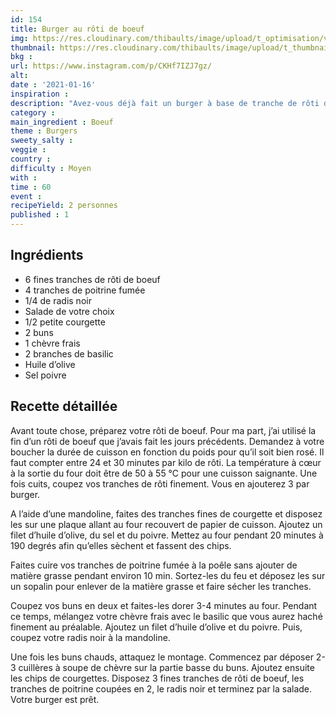 ```yaml
---
id: 154
title: Burger au rôti de boeuf
img: https://res.cloudinary.com/thibaults/image/upload/t_optimisation/v1610825307/Recipes/20210106_burger_roti_boeuf.jpg
thumbnail: https://res.cloudinary.com/thibaults/image/upload/t_thumbnail_josie/v1610825307/Recipes/20210106_burger_roti_boeuf.jpg
bkg : 
url: https://www.instagram.com/p/CKHf7IZJ7gz/
alt: 
date : '2021-01-16'
inspiration : 
description: "Avez-vous déjà fait un burger à base de tranche de rôti de boeuf ? Ça change et c'est délicieux !"
category : 
main_ingredient : Boeuf
theme : Burgers
sweety_salty : 
veggie : 
country :
difficulty : Moyen
with : 
time : 60
event :
recipeYield: 2 personnes
published : 1
---
```


## Ingrédients
 - 6 fines tranches de rôti de boeuf
 - 4 tranches de poitrine fumée
 - 1/4 de radis noir
 - Salade de votre choix
 - 1/2 petite courgette
 - 2 buns
 - 1 chèvre frais
 - 2 branches de basilic
 - Huile d’olive
 - Sel poivre

## Recette détaillée
Avant toute chose, préparez votre rôti de boeuf. Pour ma part, j’ai utilisé la fin d’un rôti de boeuf que j’avais fait les jours précédents. Demandez à votre boucher la durée de cuisson en fonction du poids pour qu’il soit bien rosé. Il faut compter entre 24 et 30 minutes par kilo de rôti. La température à cœur à la sortie du four doit être de 50 à 55 °C pour une cuisson saignante. Une fois cuits, coupez vos tranches de rôti finement. Vous en ajouterez 3 par burger.

A l’aide d’une mandoline, faites des tranches fines de courgette et disposez les sur une plaque allant au four recouvert de papier de cuisson. Ajoutez un filet d’huile d’olive, du sel et du poivre.
Mettez au four pendant 20 minutes à 190 degrés afin qu’elles sèchent et fassent des chips.

Faites cuire vos tranches de poitrine fumée à la poêle sans ajouter de matière grasse pendant environ 10 min. Sortez-les du feu et déposez les sur un sopalin pour enlever de la matière grasse et faire sécher les tranches.

Coupez vos buns en deux et faites-les dorer 3-4 minutes au four. Pendant ce temps, mélangez votre chèvre frais avec le basilic que vous aurez haché finement au préalable. Ajoutez un filet d’huile d’olive et du poivre.
Puis, coupez votre radis noir à la mandoline.

Une fois les buns chauds, attaquez le montage. Commencez par déposer 2-3 cuillères à soupe de chèvre sur la partie basse du buns. Ajoutez ensuite les chips de courgettes. Disposez 3 fines tranches de rôti de boeuf, les tranches de poitrine coupées en 2, le radis noir et terminez par la salade. Votre burger est prêt.